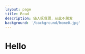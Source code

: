 ```yaml
---
layout: page
title: Read
description: 仙人抚我顶，从此不脱发
background: '/background/home0.jpg'
---
```


# Hello